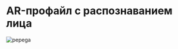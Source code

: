 # AR-профайл с распознаванием лица
![pepega](https://user-images.githubusercontent.com/90906464/161100333-8430cb0c-784a-4fea-a656-0efe0a3706eb.jpg)
